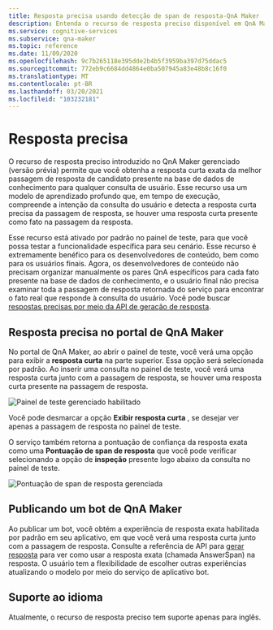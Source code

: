 ```yaml
---
title: Resposta precisa usando detecção de span de resposta-QnA Maker
description: Entenda o recurso de resposta preciso disponível em QnA Maker gerenciado.
ms.service: cognitive-services
ms.subservice: qna-maker
ms.topic: reference
ms.date: 11/09/2020
ms.openlocfilehash: 9c7b265118e395dde2b4b5f3959ba397d75ddac5
ms.sourcegitcommit: 772eb9c6684dd4864e0ba507945a83e48b8c16f0
ms.translationtype: MT
ms.contentlocale: pt-BR
ms.lasthandoff: 03/20/2021
ms.locfileid: "103232181"
---
```

# <a name="precise-answering"></a>Resposta precisa

O recurso de resposta preciso introduzido no QnA Maker gerenciado (versão prévia) permite que você obtenha a resposta curta exata da melhor passagem de resposta de candidato presente na base de dados de conhecimento para qualquer consulta de usuário. Esse recurso usa um modelo de aprendizado profundo que, em tempo de execução, compreende a intenção da consulta do usuário e detecta a resposta curta precisa da passagem de resposta, se houver uma resposta curta presente como fato na passagem da resposta. 

Esse recurso está ativado por padrão no painel de teste, para que você possa testar a funcionalidade específica para seu cenário. Esse recurso é extremamente benéfico para os desenvolvedores de conteúdo, bem como para os usuários finais. Agora, os desenvolvedores de conteúdo não precisam organizar manualmente os pares QnA específicos para cada fato presente na base de dados de conhecimento, e o usuário final não precisa examinar toda a passagem de resposta retornada do serviço para encontrar o fato real que responde à consulta do usuário. Você pode buscar [respostas precisas por meio da API de geração de resposta](How-To/metadata-generateanswer-usage.md#get-precise-answers-with-generateanswer-api).

## <a name="precise-answering-on-qna-maker-portal"></a>Resposta precisa no portal de QnA Maker

No portal de QnA Maker, ao abrir o painel de teste, você verá uma opção para exibir a **resposta curta** na parte superior. Essa opção será selecionada por padrão. Ao inserir uma consulta no painel de teste, você verá uma resposta curta junto com a passagem de resposta, se houver uma resposta curta presente na passagem de resposta.
 
![Painel de teste gerenciado habilitado](../QnAMaker/media/conversational-context/test-pane-with-managed.png)

Você pode desmarcar a opção **Exibir resposta curta** , se desejar ver apenas a passagem de resposta no painel de teste. 

O serviço também retorna a pontuação de confiança da resposta exata como uma **Pontuação de span de resposta** que você pode verificar selecionando a opção de **inspeção** presente logo abaixo da consulta no painel de teste.

![Pontuação de span de resposta gerenciada](../QnAMaker/media/conversational-context/managed-answer-span-score.png)

## <a name="publishing-a-qna-maker-bot"></a>Publicando um bot de QnA Maker

Ao publicar um bot, você obtém a experiência de resposta exata habilitada por padrão em seu aplicativo, em que você verá uma resposta curta junto com a passagem de resposta. Consulte a referência de API para [gerar resposta](/rest/api/cognitiveservices/qnamakerv5.0-preview.1/knowledgebase/generateanswer#answerspan) para ver como usar a resposta exata (chamada AnswerSpan) na resposta. O usuário tem a flexibilidade de escolher outras experiências atualizando o modelo por meio do serviço de aplicativo bot. 

## <a name="language-support"></a>Suporte ao idioma

Atualmente, o recurso de resposta preciso tem suporte apenas para inglês.
